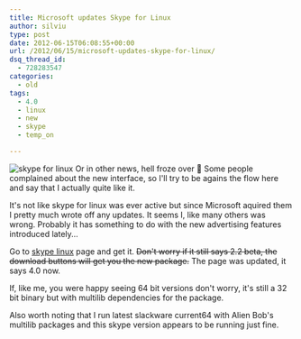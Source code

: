 ```yaml
---
title: Microsoft updates Skype for Linux
author: silviu
type: post
date: 2012-06-15T06:08:55+00:00
url: /2012/06/15/microsoft-updates-skype-for-linux/
dsq_thread_id:
  - 728283547
categories:
  - old
tags:
  - 4.0
  - linux
  - new
  - skype
  - temp_on

---
```


![skype for linux](/blog/images/2012/download-skype-2-2-beta-for-linux.jpg) Or in other news, hell froze over 🙂 Some people complained about the new interface, so I'll try to be agains the flow here and say that I actually quite like it.

It's not like skype for linux was ever active but since Microsoft aquired them I pretty much wrote off any updates. It seems I, like many others was wrong. Probably it has something to do with the new advertising features introduced lately...

Go to [skype linux](http://www.skype.com/intl/en-us/get-skype/on-your-computer/linux/) page and get it. <del>Don't worry if it still says 2.2 beta, the download buttons will get you the new package.</del> The page was updated, it says 4.0 now.

If, like me, you were happy seeing 64 bit versions don't worry, it's still a 32 bit binary but with multilib dependencies for the package.

Also worth noting that I run latest slackware current64 with Alien Bob's multilib packages and this skype version appears to be running just fine.

 [1]: http://blog.silviuvulcan.ro/wp-content/uploads/sites/2/2012/06/download-skype-2-2-beta-for-linux.jpg